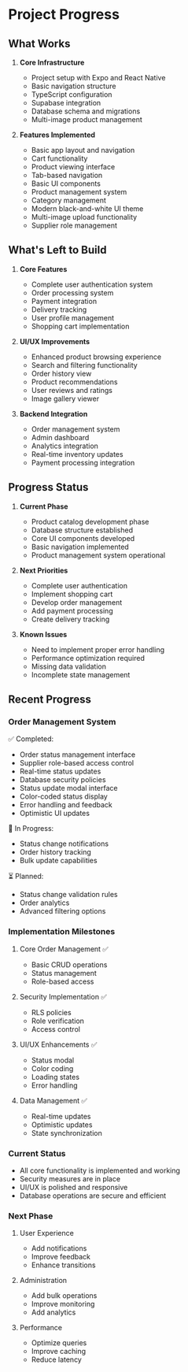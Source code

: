 # Project Progress

## What Works
1. **Core Infrastructure**
   - Project setup with Expo and React Native
   - Basic navigation structure
   - TypeScript configuration
   - Supabase integration
   - Database schema and migrations
   - Multi-image product management

2. **Features Implemented**
   - Basic app layout and navigation
   - Cart functionality
   - Product viewing interface
   - Tab-based navigation
   - Basic UI components
   - Product management system
   - Category management
   - Modern black-and-white UI theme
   - Multi-image upload functionality
   - Supplier role management

## What's Left to Build
1. **Core Features**
   - Complete user authentication system
   - Order processing system
   - Payment integration
   - Delivery tracking
   - User profile management
   - Shopping cart implementation

2. **UI/UX Improvements**
   - Enhanced product browsing experience
   - Search and filtering functionality
   - Order history view
   - Product recommendations
   - User reviews and ratings
   - Image gallery viewer

3. **Backend Integration**
   - Order management system
   - Admin dashboard
   - Analytics integration
   - Real-time inventory updates
   - Payment processing integration

## Progress Status
1. **Current Phase**
   - Product catalog development phase
   - Database structure established
   - Core UI components developed
   - Basic navigation implemented
   - Product management system operational

2. **Next Priorities**
   - Complete user authentication
   - Implement shopping cart
   - Develop order management
   - Add payment processing
   - Create delivery tracking

3. **Known Issues**
   - Need to implement proper error handling
   - Performance optimization required
   - Missing data validation
   - Incomplete state management

## Recent Progress

### Order Management System
✅ Completed:
- Order status management interface
- Supplier role-based access control
- Real-time status updates
- Database security policies
- Status update modal interface
- Color-coded status display
- Error handling and feedback
- Optimistic UI updates

🔄 In Progress:
- Status change notifications
- Order history tracking
- Bulk update capabilities

⏳ Planned:
- Status change validation rules
- Order analytics
- Advanced filtering options

### Implementation Milestones
1. Core Order Management ✅
   - Basic CRUD operations
   - Status management
   - Role-based access

2. Security Implementation ✅
   - RLS policies
   - Role verification
   - Access control

3. UI/UX Enhancements ✅
   - Status modal
   - Color coding
   - Loading states
   - Error handling

4. Data Management ✅
   - Real-time updates
   - Optimistic updates
   - State synchronization

### Current Status
- All core functionality is implemented and working
- Security measures are in place
- UI/UX is polished and responsive
- Database operations are secure and efficient

### Next Phase
1. User Experience
   - Add notifications
   - Improve feedback
   - Enhance transitions

2. Administration
   - Add bulk operations
   - Improve monitoring
   - Add analytics

3. Performance
   - Optimize queries
   - Improve caching
   - Reduce latency 